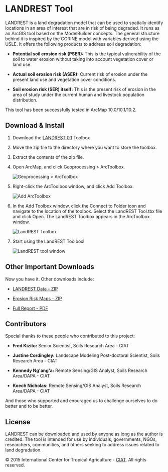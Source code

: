 LANDREST Tool
====================

LANDREST is a land degradation model that can be used to spatially identify locations in an area of interest that are in risk of being degraded. It runs as an ArcGIS tool based on the ModelBuilder concepts. The general structure behind it is inspired by the CORINE model with variables derived using the USLE. It offers the following products to address soil degradation:

* **Potential soil erosion risk (PSER):** This is the typical vulnerability of the soil to water erosion without taking into account vegetation cover or land use.

* **Actual soil erosion risk (ASER):** Current risk of erosion under the present land use and vegetation cover conditions. 

* **Soil erosion risk (SER) itself:** This is the present risk of erosion in the area of study under the current human and livestock population distribution.

This tool has been successfully tested in ArcMap 10.0/10.1/10.2. 

## Download & Install

1. Download the [LANDREST 0.1](https://github.com/nkoech/landrest/releases/download/v0.1/LANDREST_0.1.zip) Toolbox

2. Move the zip file to the directory where you want to store the toolbox.
 
3. Extract the contents of the zip file.

4. Open ArcMap, and click Geoprocessing > ArcToolbox.

	![Geoprocessing > ArcToolbox](https://github.com/nkoech/landrest/blob/master/img/gp_arctoolbox.png)

5. Right-click the ArcToolbox window, and click Add Toolbox.

	![Add ArcToolbox](https://github.com/nkoech/landrest/blob/master/img/add_toolbox.png)

6. In the Add Toolbox window, click the Connect to Folder icon and navigate to the location of the toolbox. Select the LandREST Tool.tbx file and click Open. The LandREST Toolbox appears in the ArcToolbox window.

	![LandREST Toolbox](https://github.com/nkoech/landrest/blob/master/img/landrest_toolbox.png)

7. Start using the LandREST Toolbox!

	![LandREST tool window](https://github.com/nkoech/landrest/blob/master/img/landrest_window.png)

## Other Important Downloads

Now you have it. Other downloads include:

* [LANDREST Data - ZIP](https://github.com/nkoech/landrest/releases/download/v0.1/LANDREST_Data.zip)

* [Erosion Risk Maps - ZIP](https://github.com/nkoech/landrest/releases/download/v0.1/LANDREST_Maps.zip)

* [Full Report - PDF](https://github.com/nkoech/landrest/releases/download/v0.1/LANDREST_Report.pdf)

## Contributors

Special thanks to these people who contributed to this project:

* **Fred Kizito:** Senior Scientist, Soils Research Area - CIAT

* **Justine Cordingley:** Landscape Modeling Post-doctoral Scientist, Soils Research Area - CIAT

* **Kennedy Ng'ang'a:** Remote Sensing/GIS Analyst, Soils Research Area/DAPA - CIAT

* **Koech Nicholas:** Remote Sensing/GIS Analyst, Soils Research Area/DAPA - CIAT

And those who supported and enouraged us to challenge ourselves to do better and to be better. 

## License

LANDREST can be downloaded and used by anyone as long as the author is credited. The tool is intended for use by individuals, governments, NGOs, researchers, communities, and others seeking to address issues related to land degradation.

© 2015 International Center for Tropical Agriculture - [CIAT](http://ciat.cgiar.org/). All rights reserved.
